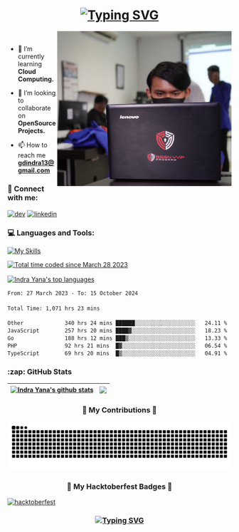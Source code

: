 <h1 align="center"><a href="https://git.io/typing-svg"><img src="https://readme-typing-svg.demolab.com?font=Consolas&size=30&pause=2000&color=00FF00&background=000000&center=true&vCenter=true&width=550&lines=Hi%2C+I'm+Indra+Adnyana+%F0%9F%91%8B;A+passionate+software+engineer" alt="Typing SVG" /></a></h1>
<p><img align="right" alt="Coding" width="392em" src="foto.jpg"></p><br>

- 🌱 I’m currently learning **Cloud Computing.**

- 👯 I’m looking to collaborate on **OpenSource Projects.**

- 📫 How to reach me **gdindra13@gmail.com**

<h3 align="left">🤙 Connect with me:</h3>
<p align="left">
<a href="https://dev.to/indrayyana" target="blank"><img align="center" src="https://skillicons.dev/icons?i=devto" alt="dev" height="44" width="50" /></a>
<a href="https://www.linkedin.com/in/indrayyana" target="blank"><img align="center" src="https://skillicons.dev/icons?i=linkedin" alt="linkedin" height="40" width="50" /></a>
</p>

<h3 align="left">💻 Languages and Tools:</h3>
<!-- <p align="left"> <a href="https://www.w3.org/html/" target="_blank" rel="noreferrer"> <img src="https://raw.githubusercontent.com/devicons/devicon/master/icons/html5/html5-original-wordmark.svg" alt="html5" width="40" height="40"/> </a> <a href="https://www.w3schools.com/css/" target="_blank" rel="noreferrer"> <img src="https://raw.githubusercontent.com/devicons/devicon/master/icons/css3/css3-original-wordmark.svg" alt="css3" width="40" height="40"/> </a> <a href="https://developer.mozilla.org/en-US/docs/Web/JavaScript" target="_blank" rel="noreferrer"> <img src="https://raw.githubusercontent.com/devicons/devicon/master/icons/javascript/javascript-original.svg" alt="javascript" width="40" height="40"/> </a> <a href="https://www.php.net" target="_blank" rel="noreferrer"> <img src="https://raw.githubusercontent.com/devicons/devicon/master/icons/php/php-original.svg" alt="php" width="40" height="40"/> </a> <a href="https://www.python.org" target="_blank" rel="noreferrer"> <img src="https://raw.githubusercontent.com/devicons/devicon/master/icons/python/python-original.svg" alt="python" width="40" height="40"/> </a> <a href="https://www.djangoproject.com/" target="_blank" rel="noreferrer"> <img src="https://cdn.worldvectorlogo.com/logos/django.svg" alt="django" width="40" height="40"/> </a> <a href="https://nodejs.org" target="_blank" rel="noreferrer"> <img src="https://raw.githubusercontent.com/devicons/devicon/master/icons/nodejs/nodejs-original-wordmark.svg" alt="nodejs" width="40" height="40"/> </a> <a href="https://dart.dev" target="_blank" rel="noreferrer"> <img src="https://www.vectorlogo.zone/logos/dartlang/dartlang-icon.svg" alt="dart" width="40" height="40"/> </a> <a href="https://flutter.dev" target="_blank" rel="noreferrer"> <img src="https://www.vectorlogo.zone/logos/flutterio/flutterio-icon.svg" alt="flutter" width="40" height="40"/> </a> <a href="https://www.java.com" target="_blank" rel="noreferrer"> <img src="https://raw.githubusercontent.com/devicons/devicon/master/icons/java/java-original.svg" alt="java" width="40" height="40"/> </a> <a href="https://www.w3schools.com/cpp/" target="_blank" rel="noreferrer"> <img src="https://raw.githubusercontent.com/devicons/devicon/master/icons/cplusplus/cplusplus-original.svg" alt="cplusplus" width="40" height="40"/> </a> <a href="https://www.mysql.com/" target="_blank" rel="noreferrer"> <img src="https://raw.githubusercontent.com/devicons/devicon/master/icons/mysql/mysql-original-wordmark.svg" alt="mysql" width="40" height="40"/> </a> <a href="https://www.postgresql.org" target="_blank" rel="noreferrer"> <img src="https://raw.githubusercontent.com/devicons/devicon/master/icons/postgresql/postgresql-original-wordmark.svg" alt="postgresql" width="40" height="40"/> </a> <a href="https://firebase.google.com/" target="_blank" rel="noreferrer"> <img src="https://www.vectorlogo.zone/logos/firebase/firebase-icon.svg" alt="firebase" width="40" height="40"/> </a> <a href="https://www.docker.com/" target="_blank" rel="noreferrer"> <img src="https://raw.githubusercontent.com/devicons/devicon/master/icons/docker/docker-original-wordmark.svg" alt="docker" width="40" height="40"/> </a> <a href="https://git-scm.com/" target="_blank" rel="noreferrer"> <img src="https://www.vectorlogo.zone/logos/git-scm/git-scm-icon.svg" alt="git" width="40" height="40"/> </a> <a href="https://postman.com" target="_blank" rel="noreferrer"> <img src="https://www.vectorlogo.zone/logos/getpostman/getpostman-icon.svg" alt="postman" width="40" height="40"/> </a> <a href="https://www.linux.org/" target="_blank" rel="noreferrer"> <img src="https://raw.githubusercontent.com/devicons/devicon/master/icons/linux/linux-original.svg" alt="linux" width="40" height="40"/> </a> </p> -->
<p> <a href="https://skillicons.dev"><img src="https://skillicons.dev/icons?i=html,css,js,bootstrap,go,nodejs,expressjs,php,python,django,mysql,postgres,firebase,gcp,docker,git,postman,linux&theme=dark&perline=6" alt="My Skills" /> </a> </p>

<a href="https://wakatime.com/@d2767603-e23e-49b9-84e8-252b6b99bb44"><img src="https://wakatime.com/badge/user/d2767603-e23e-49b9-84e8-252b6b99bb44.svg?style=for-the-badge" alt="Total time coded since March 28 2023" /></a>

<a href="https://github.com/indrayyana/github-readme-stats"><img align="center" src="https://github-readme-stats-eight-theta.vercel.app/api/top-langs/?username=indrayyana&hide=cmake,html,css,scss,less&theme=chartreuse-dark&hide_border=true&langs_count=8" alt="Indra Yana's top languages" /></a>

<!--START_SECTION:waka-->

```txt
From: 27 March 2023 - To: 15 October 2024

Total Time: 1,071 hrs 23 mins

Other             340 hrs 24 mins ██████░░░░░░░░░░░░░░░░░░░   24.11 %
JavaScript        257 hrs 20 mins ████▓░░░░░░░░░░░░░░░░░░░░   18.23 %
Go                188 hrs 12 mins ███▒░░░░░░░░░░░░░░░░░░░░░   13.33 %
PHP               92 hrs 21 mins  █▓░░░░░░░░░░░░░░░░░░░░░░░   06.54 %
TypeScript        69 hrs 20 mins  █▒░░░░░░░░░░░░░░░░░░░░░░░   04.91 %
```

<!--END_SECTION:waka-->

<h3>:zap: GitHub Stats</h3>
  
| <a href="https://github.com/indrayyana/github-readme-stats"><img align="center" src="https://github-readme-stats-sigma-five.vercel.app/api?username=indrayyana&show_icons=true&theme=chartreuse-dark&include_all_commits=true&count_private=true&hide_border=true" alt="Indra Yana's github stats" /></a> | <a href="https://github.com/indrayyana/github-readme-stats"><img align="center" src="https://github-readme-streak-stats.herokuapp.com/?user=indrayyana&theme=chartreuse-dark&hide_border=true" /></a> |
| ------------- | ------------- |

<h3 align="center">🐍 My Contributions 🐍</h3>
<p><img alt="snake gif" src="https://github.com/indrayyana/indrayyana/blob/output/github-contribution-grid-snake-dark.svg" /></p>

<h3 align="center">🚀 My Hacktoberfest Badges 🚀</h3>
<a href="https://holopin.io/@indrayyana"><img alt="hacktoberfest" src="https://holopin.me/indrayyana" /></a>

<h3 align="center"><a href="https://git.io/typing-svg"><img src="https://readme-typing-svg.demolab.com?font=Consolas&size=30&pause=2000&color=00FF00&center=true&vCenter=true&width=550&lines=Thanks+for+visiting+%F0%9F%99%8F;Shoot+me+a+message+on+Email" alt="Typing SVG" /></a></h3>
